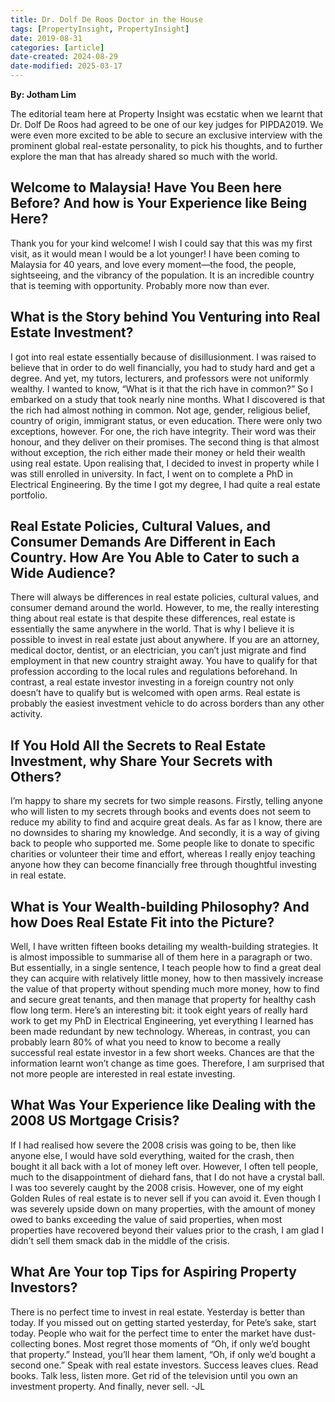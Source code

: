 ```yaml
---
title: Dr. Dolf De Roos Doctor in the House
tags: [PropertyInsight, PropertyInsight]
date: 2019-08-31
categories: [article]
date-created: 2024-08-29
date-modified: 2025-03-17
---
```


**By: Jotham Lim**

The editorial team here at Property Insight was ecstatic when we learnt that Dr. Dolf De Roos had agreed to be one of our key judges for PIPDA2019. We were even more excited to be able to secure an exclusive interview with the prominent global real-estate personality, to pick his thoughts, and to further explore the man that has already shared so much with the world.

## Welcome to Malaysia! Have You Been here Before? And how is Your Experience like Being Here?

Thank you for your kind welcome! I wish I could say that this was my first visit, as it would mean I would be a lot younger! I have been coming to Malaysia for 40 years, and love every moment—the food, the people, sightseeing, and the vibrancy of the population. It is an incredible country that is teeming with opportunity. Probably more now than ever.

## What is the Story behind You Venturing into Real Estate Investment?

I got into real estate essentially because of disillusionment. I was raised to believe that in order to do well financially, you had to study hard and get a degree. And yet, my tutors, lecturers, and professors were not uniformly wealthy. I wanted to know, “What is it that the rich have in common?” So I embarked on a study that took nearly nine months. What I discovered is that the rich had almost nothing in common. Not age, gender, religious belief, country of origin, immigrant status, or even education. There were only two exceptions, however. For one, the rich have integrity. Their word was their honour, and they deliver on their promises. The second thing is that almost without exception, the rich either made their money or held their wealth using real estate. Upon realising that, I decided to invest in property while I was still enrolled in university. In fact, I went on to complete a PhD in Electrical Engineering. By the time I got my degree, I had quite a real estate portfolio.

## Real Estate Policies, Cultural Values, and Consumer Demands Are Different in Each Country. How Are You Able to Cater to such a Wide Audience?

There will always be differences in real estate policies, cultural values, and consumer demand around the world. However, to me, the really interesting thing about real estate is that despite these differences, real estate is essentially the same anywhere in the world. That is why I believe it is possible to invest in real estate just about anywhere. If you are an attorney, medical doctor, dentist, or an electrician, you can’t just migrate and find employment in that new country straight away. You have to qualify for that profession according to the local rules and regulations beforehand. In contrast, a real estate investor investing in a foreign country not only doesn’t have to qualify but is welcomed with open arms. Real estate is probably the easiest investment vehicle to do across borders than any other activity.

## If You Hold All the Secrets to Real Estate Investment, why Share Your Secrets with Others?

I’m happy to share my secrets for two simple reasons. Firstly, telling anyone who will listen to my secrets through books and events does not seem to reduce my ability to find and acquire great deals. As far as I know, there are no downsides to sharing my knowledge. And secondly, it is a way of giving back to people who supported me. Some people like to donate to specific charities or volunteer their time and effort, whereas I really enjoy teaching anyone how they can become financially free through thoughtful investing in real estate.

## What is Your Wealth-building Philosophy? And how Does Real Estate Fit into the Picture?

Well, I have written fifteen books detailing my wealth-building strategies. It is almost impossible to summarise all of them here in a paragraph or two. But essentially, in a single sentence, I teach people how to find a great deal they can acquire with relatively little money, how to then massively increase the value of that property without spending much more money, how to find and secure great tenants, and then manage that property for healthy cash flow long term. Here’s an interesting bit: it took eight years of really hard work to get my PhD in Electrical Engineering, yet everything I learned has been made redundant by new technology. Whereas, in contrast, you can probably learn 80% of what you need to know to become a really successful real estate investor in a few short weeks. Chances are that the information learnt won’t change as time goes. Therefore, I am surprised that not more people are interested in real estate investing.

## What Was Your Experience like Dealing with the 2008 US Mortgage Crisis?

If I had realised how severe the 2008 crisis was going to be, then like anyone else, I would have sold everything, waited for the crash, then bought it all back with a lot of money left over. However, I often tell people, much to the disappointment of diehard fans, that I do not have a crystal ball. I was too severely caught by the 2008 crisis. However, one of my eight Golden Rules of real estate is to never sell if you can avoid it. Even though I was severely upside down on many properties, with the amount of money owed to banks exceeding the value of said properties, when most properties have recovered beyond their values prior to the crash, I am glad I didn’t sell them smack dab in the middle of the crisis.

## What Are Your top Tips for Aspiring Property Investors?

There is no perfect time to invest in real estate. Yesterday is better than today. If you missed out on getting started yesterday, for Pete’s sake, start today. People who wait for the perfect time to enter the market have dust-collecting bones. Most regret those moments of “Oh, if only we’d bought that property.” Instead, you’ll hear them lament, “Oh, if only we’d bought a second one.” Speak with real estate investors. Success leaves clues. Read books. Talk less, listen more. Get rid of the television until you own an investment property. And finally, never sell. -JL

